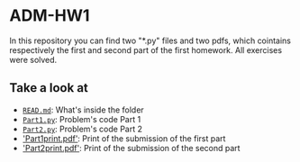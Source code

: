 # ADM-HW1
In this repository you can find two "*.py" files and two pdfs, which cointains respectively the first and second part of the first homework.
All exercises were solved.

## Take a look at
- [`READ.md`](https://github.com/marinazanoni/ADM-HW1/edit/main/README.md): What's inside the folder
- [`Part1.py`](https://github.com/marinazanoni/ADM-HW1/blob/main/submissionHM1-15-10-Zanoni.py): Problem's code Part 1
- [`Part2.py`](https://github.com/marinazanoni/ADM-HW1/blob/main/Part2-HMW1-Zanoni.py): Problem's code Part 2
- ['Part1print.pdf'](https://github.com/marinazanoni/ADM-HW1/blob/main/PART2Submissions%20Zanoni.pdf): Print of the submission of the first part
- ['Part2print.pdf'](https://github.com/marinazanoni/ADM-HW1/blob/main/PART2Submissions%20Zanoni.pdf): Print of the submission of the second part
